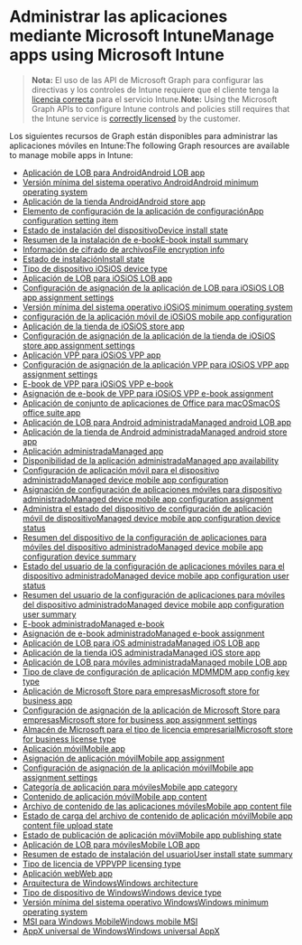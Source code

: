 # <a name="manage-apps-using-microsoft-intune"></a><span data-ttu-id="6e92c-101">Administrar las aplicaciones mediante Microsoft Intune</span><span class="sxs-lookup"><span data-stu-id="6e92c-101">Manage apps using Microsoft Intune</span></span>

> <span data-ttu-id="6e92c-102">**Nota:** El uso de las API de Microsoft Graph para configurar las directivas y los controles de Intune requiere que el cliente tenga la [licencia correcta](https://www.microsoft.com/en-us/cloud-platform/microsoft-intune-pricing) para el servicio Intune.</span><span class="sxs-lookup"><span data-stu-id="6e92c-102">**Note:** Using the Microsoft Graph APIs to configure Intune controls and policies still requires that the Intune service is [correctly licensed](https://www.microsoft.com/en-us/cloud-platform/microsoft-intune-pricing) by the customer.</span></span>

<span data-ttu-id="6e92c-103">Los siguientes recursos de Graph están disponibles para administrar las aplicaciones móviles en Intune:</span><span class="sxs-lookup"><span data-stu-id="6e92c-103">The following Graph resources are available to manage mobile apps in Intune:</span></span>  

- [<span data-ttu-id="6e92c-104">Aplicación de LOB para Android</span><span class="sxs-lookup"><span data-stu-id="6e92c-104">Android LOB app</span></span>](intune_apps_androidlobapp.md)
- [<span data-ttu-id="6e92c-105">Versión mínima del sistema operativo Android</span><span class="sxs-lookup"><span data-stu-id="6e92c-105">Android minimum operating system</span></span>](intune_apps_androidminimumoperatingsystem.md)
- [<span data-ttu-id="6e92c-106">Aplicación de la tienda Android</span><span class="sxs-lookup"><span data-stu-id="6e92c-106">Android store app</span></span>](intune_apps_androidstoreapp.md)
- [<span data-ttu-id="6e92c-107">Elemento de configuración de la aplicación de configuración</span><span class="sxs-lookup"><span data-stu-id="6e92c-107">App configuration setting item</span></span>](intune_apps_appconfigurationsettingitem.md)
- [<span data-ttu-id="6e92c-108">Estado de instalación del dispositivo</span><span class="sxs-lookup"><span data-stu-id="6e92c-108">Device install state</span></span>](intune_books_deviceinstallstate.md)
- [<span data-ttu-id="6e92c-109">Resumen de la instalación de e-book</span><span class="sxs-lookup"><span data-stu-id="6e92c-109">E-book install summary</span></span>](intune_books_ebookinstallsummary.md)
- [<span data-ttu-id="6e92c-110">Información de cifrado de archivos</span><span class="sxs-lookup"><span data-stu-id="6e92c-110">File encryption info</span></span>](intune_apps_fileencryptioninfo.md)
- [<span data-ttu-id="6e92c-111">Estado de instalación</span><span class="sxs-lookup"><span data-stu-id="6e92c-111">Install state</span></span>](intune_books_installstate.md)
- [<span data-ttu-id="6e92c-112">Tipo de dispositivo iOS</span><span class="sxs-lookup"><span data-stu-id="6e92c-112">iOS device type</span></span>](intune_apps_iosdevicetype.md)
- [<span data-ttu-id="6e92c-113">Aplicación de LOB para iOS</span><span class="sxs-lookup"><span data-stu-id="6e92c-113">iOS LOB app</span></span>](intune_apps_ioslobapp.md)
- [<span data-ttu-id="6e92c-114">Configuración de asignación de la aplicación de LOB para iOS</span><span class="sxs-lookup"><span data-stu-id="6e92c-114">iOS LOB app assignment settings</span></span>](intune_apps_ioslobappassignmentsettings.md)
- [<span data-ttu-id="6e92c-115">Versión mínima del sistema operativo iOS</span><span class="sxs-lookup"><span data-stu-id="6e92c-115">iOS minimum operating system</span></span>](intune_apps_iosminimumoperatingsystem.md)
- [<span data-ttu-id="6e92c-116">configuración de la aplicación móvil de iOS</span><span class="sxs-lookup"><span data-stu-id="6e92c-116">iOS mobile app configuration</span></span>](intune_apps_iosmobileappconfiguration.md)
- [<span data-ttu-id="6e92c-117">Aplicación de la tienda de iOS</span><span class="sxs-lookup"><span data-stu-id="6e92c-117">iOS store app</span></span>](intune_apps_iosstoreapp.md)
- [<span data-ttu-id="6e92c-118">Configuración de asignación de la aplicación de la tienda de iOS</span><span class="sxs-lookup"><span data-stu-id="6e92c-118">iOS store app assignment settings</span></span>](intune_apps_iosstoreappassignmentsettings.md)
- [<span data-ttu-id="6e92c-119">Aplicación VPP para iOS</span><span class="sxs-lookup"><span data-stu-id="6e92c-119">iOS VPP app</span></span>](intune_apps_iosvppapp.md)
- [<span data-ttu-id="6e92c-120">Configuración de asignación de la aplicación VPP para iOS</span><span class="sxs-lookup"><span data-stu-id="6e92c-120">iOS VPP app assignment settings</span></span>](intune_apps_iosvppappassignmentsettings.md)
- [<span data-ttu-id="6e92c-121">E-book de VPP para iOS</span><span class="sxs-lookup"><span data-stu-id="6e92c-121">iOS VPP e-book</span></span>](intune_books_iosvppebook.md)
- [<span data-ttu-id="6e92c-122">Asignación de e-book de VPP para iOS</span><span class="sxs-lookup"><span data-stu-id="6e92c-122">iOS VPP e-book assignment</span></span>](intune_books_iosvppebookassignment.md)
- [<span data-ttu-id="6e92c-123">Aplicación de conjunto de aplicaciones de Office para macOS</span><span class="sxs-lookup"><span data-stu-id="6e92c-123">macOS office suite app</span></span>](intune_apps_macosofficesuiteapp.md)
- [<span data-ttu-id="6e92c-124">Aplicación de LOB para Android administrada</span><span class="sxs-lookup"><span data-stu-id="6e92c-124">Managed android LOB app</span></span>](intune_apps_managedandroidlobapp.md)
- [<span data-ttu-id="6e92c-125">Aplicación de la tienda de Android administrada</span><span class="sxs-lookup"><span data-stu-id="6e92c-125">Managed android store app</span></span>](intune_apps_managedandroidstoreapp.md)
- [<span data-ttu-id="6e92c-126">Aplicación administrada</span><span class="sxs-lookup"><span data-stu-id="6e92c-126">Managed app</span></span>](intune_apps_managedapp.md)
- [<span data-ttu-id="6e92c-127">Disponibilidad de la aplicación administrada</span><span class="sxs-lookup"><span data-stu-id="6e92c-127">Managed app availability</span></span>](intune_apps_managedappavailability.md)
- [<span data-ttu-id="6e92c-128">Configuración de aplicación móvil para el dispositivo administrado</span><span class="sxs-lookup"><span data-stu-id="6e92c-128">Managed device mobile app configuration</span></span>](intune_apps_manageddevicemobileappconfiguration.md)
- [<span data-ttu-id="6e92c-129">Asignación de configuración de aplicaciones móviles para dispositivo administrado</span><span class="sxs-lookup"><span data-stu-id="6e92c-129">Managed device mobile app configuration assignment</span></span>](intune_apps_manageddevicemobileappconfigurationassignment.md)
- [<span data-ttu-id="6e92c-130">Administra el estado del dispositivo de configuración de aplicación móvil de dispositivo</span><span class="sxs-lookup"><span data-stu-id="6e92c-130">Managed device mobile app configuration device status</span></span>](intune_apps_manageddevicemobileappconfigurationdevicestatus.md)
- [<span data-ttu-id="6e92c-131">Resumen del dispositivo de la configuración de aplicaciones para móviles del dispositivo administrado</span><span class="sxs-lookup"><span data-stu-id="6e92c-131">Managed device mobile app configuration device summary</span></span>](intune_apps_manageddevicemobileappconfigurationdevicesummary.md)
- [<span data-ttu-id="6e92c-132">Estado del usuario de la configuración de aplicaciones móviles para el dispositivo administrado</span><span class="sxs-lookup"><span data-stu-id="6e92c-132">Managed device mobile app configuration user status</span></span>](intune_apps_manageddevicemobileappconfigurationuserstatus.md)
- [<span data-ttu-id="6e92c-133">Resumen del usuario de la configuración de aplicaciones para móviles del dispositivo administrado</span><span class="sxs-lookup"><span data-stu-id="6e92c-133">Managed device mobile app configuration user summary</span></span>](intune_apps_manageddevicemobileappconfigurationusersummary.md)
- [<span data-ttu-id="6e92c-134">E-book administrado</span><span class="sxs-lookup"><span data-stu-id="6e92c-134">Managed e-book</span></span>](intune_books_managedebook.md)
- [<span data-ttu-id="6e92c-135">Asignación de e-book administrado</span><span class="sxs-lookup"><span data-stu-id="6e92c-135">Managed e-book assignment</span></span>](intune_books_managedebookassignment.md)
- [<span data-ttu-id="6e92c-136">Aplicación de LOB para iOS administrada</span><span class="sxs-lookup"><span data-stu-id="6e92c-136">Managed iOS LOB app</span></span>](intune_apps_managedioslobapp.md)
- [<span data-ttu-id="6e92c-137">Aplicación de la tienda iOS administrada</span><span class="sxs-lookup"><span data-stu-id="6e92c-137">Managed iOS store app</span></span>](intune_apps_managediosstoreapp.md)
- [<span data-ttu-id="6e92c-138">Aplicación de LOB para móviles administrada</span><span class="sxs-lookup"><span data-stu-id="6e92c-138">Managed mobile LOB app</span></span>](intune_apps_managedmobilelobapp.md)
- [<span data-ttu-id="6e92c-139">Tipo de clave de configuración de aplicación MDM</span><span class="sxs-lookup"><span data-stu-id="6e92c-139">MDM app config key type</span></span>](intune_apps_mdmappconfigkeytype.md)
- [<span data-ttu-id="6e92c-140">Aplicación de Microsoft Store para empresas</span><span class="sxs-lookup"><span data-stu-id="6e92c-140">Microsoft store for business app</span></span>](intune_apps_microsoftstoreforbusinessapp.md)
- [<span data-ttu-id="6e92c-141">Configuración de asignación de la aplicación de Microsoft Store para empresas</span><span class="sxs-lookup"><span data-stu-id="6e92c-141">Microsoft store for business app assignment settings</span></span>](intune_apps_microsoftstoreforbusinessappassignmentsettings.md)
- [<span data-ttu-id="6e92c-142">Almacén de Microsoft para el tipo de licencia empresarial</span><span class="sxs-lookup"><span data-stu-id="6e92c-142">Microsoft store for business license type</span></span>](intune_apps_microsoftstoreforbusinesslicensetype.md)
- [<span data-ttu-id="6e92c-143">Aplicación móvil</span><span class="sxs-lookup"><span data-stu-id="6e92c-143">Mobile app</span></span>](intune_apps_mobileapp.md)
- [<span data-ttu-id="6e92c-144">Asignación de aplicación móvil</span><span class="sxs-lookup"><span data-stu-id="6e92c-144">Mobile app assignment</span></span>](intune_apps_mobileappassignment.md)
- [<span data-ttu-id="6e92c-145">Configuración de asignación de la aplicación móvil</span><span class="sxs-lookup"><span data-stu-id="6e92c-145">Mobile app assignment settings</span></span>](intune_apps_mobileappassignmentsettings.md)
- [<span data-ttu-id="6e92c-146">Categoría de aplicación para móviles</span><span class="sxs-lookup"><span data-stu-id="6e92c-146">Mobile app category</span></span>](intune_apps_mobileappcategory.md)
- [<span data-ttu-id="6e92c-147">Contenido de aplicación móvil</span><span class="sxs-lookup"><span data-stu-id="6e92c-147">Mobile app content</span></span>](intune_apps_mobileappcontent.md)
- [<span data-ttu-id="6e92c-148">Archivo de contenido de las aplicaciones móviles</span><span class="sxs-lookup"><span data-stu-id="6e92c-148">Mobile app content file</span></span>](intune_apps_mobileappcontentfile.md)
- [<span data-ttu-id="6e92c-149">Estado de carga del archivo de contenido de aplicación móvil</span><span class="sxs-lookup"><span data-stu-id="6e92c-149">Mobile app content file upload state</span></span>](intune_apps_mobileappcontentfileuploadstate.md)
- [<span data-ttu-id="6e92c-150">Estado de publicación de aplicación móvil</span><span class="sxs-lookup"><span data-stu-id="6e92c-150">Mobile app publishing state</span></span>](intune_apps_mobileapppublishingstate.md)
- [<span data-ttu-id="6e92c-151">Aplicación de LOB para móviles</span><span class="sxs-lookup"><span data-stu-id="6e92c-151">Mobile LOB app</span></span>](intune_apps_mobilelobapp.md)
- [<span data-ttu-id="6e92c-152">Resumen de estado de instalación del usuario</span><span class="sxs-lookup"><span data-stu-id="6e92c-152">User install state summary</span></span>](intune_books_userinstallstatesummary.md)
- [<span data-ttu-id="6e92c-153">Tipo de licencia de VPP</span><span class="sxs-lookup"><span data-stu-id="6e92c-153">VPP licensing type</span></span>](intune_apps_vpplicensingtype.md)
- [<span data-ttu-id="6e92c-154">Aplicación web</span><span class="sxs-lookup"><span data-stu-id="6e92c-154">Web app</span></span>](intune_apps_webapp.md)
- [<span data-ttu-id="6e92c-155">Arquitectura de Windows</span><span class="sxs-lookup"><span data-stu-id="6e92c-155">Windows architecture</span></span>](intune_apps_windowsarchitecture.md)
- [<span data-ttu-id="6e92c-156">Tipo de dispositivo de Windows</span><span class="sxs-lookup"><span data-stu-id="6e92c-156">Windows device type</span></span>](intune_apps_windowsdevicetype.md)
- [<span data-ttu-id="6e92c-157">Versión mínima del sistema operativo Windows</span><span class="sxs-lookup"><span data-stu-id="6e92c-157">Windows minimum operating system</span></span>](intune_apps_windowsminimumoperatingsystem.md)
- [<span data-ttu-id="6e92c-158">MSI para Windows Mobile</span><span class="sxs-lookup"><span data-stu-id="6e92c-158">Windows mobile MSI</span></span>](intune_apps_windowsmobilemsi.md)
- [<span data-ttu-id="6e92c-159">AppX universal de Windows</span><span class="sxs-lookup"><span data-stu-id="6e92c-159">Windows universal AppX</span></span>](intune_apps_windowsuniversalappx.md)
